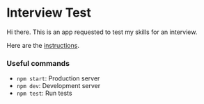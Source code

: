 # Interview Test

Hi there. This is an app requested to test my skills for an interview.

Here are the [instructions](https://bitbucket.org/jourdanrodrigues/jourdan_rodrigues/src/instructions.md?at=master).

### Useful commands

* `npm start`: Production server
* `npm dev`: Development server
* `npm test`: Run tests
